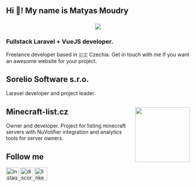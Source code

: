 <h2 align="left">Hi 👋! My name is Matyas Moudry</h2>

###

<div align="center">
<picture>
<source 
  srcset="https://github-readme-stats.vercel.app/api?username=Kogol1&show_icons=true&theme=dark&count_private=true"
  media="(prefers-color-scheme: dark)"
/>
<source
  srcset="https://github-readme-stats.vercel.app/api?username=Kogol1&show_icons=true&count_private=true"
  media="(prefers-color-scheme: light), (prefers-color-scheme: no-preference)"
/>
<img src="https://github-readme-stats.vercel.app/api?username=anuraghazra&show_icons=true" />
</picture></div>

###


### Fullstack Laravel + VueJS developer. 
Freelance developer based in 🇨🇿 Czechia. Get in touch with me if you want an awesome website for your project.

## Sorelio Software s.r.o.
Laravel developer and project leader.

## Minecraft-list.cz <img align="right" height="150" src="https://i.imgur.com/Yn4TRsd.png"  />

Owner and developer. Project for listing minecraft servers with NuVotifier integration and analytics tools for server owners.

## Follow me
<div align="left">
  <a href="https://www.instagram.com/matyasmoudry/" target="_blank">
    <img src="https://img.shields.io/static/v1?message=Instagram&logo=instagram&label=&color=E4405F&logoColor=white&labelColor=&style=for-the-badge" height="35" alt="instagram logo"  />
  </a>
  <a href="Kogol#6969" target="_blank">
    <img src="https://img.shields.io/static/v1?message=Discord&logo=discord&label=&color=7289DA&logoColor=white&labelColor=&style=for-the-badge" height="35" alt="discord logo"  />
  </a>
  <a href="https://www.linkedin.com/in/maty%C3%A1%C5%A1-moudr%C3%BD-3792a6226/" target="_blank">
    <img src="https://img.shields.io/static/v1?message=LinkedIn&logo=linkedin&label=&color=0077B5&logoColor=white&labelColor=&style=for-the-badge" height="35" alt="linkedin logo"  />
  </a>
</div>

###

<br clear="both">

###
